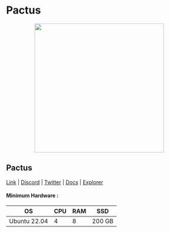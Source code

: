 # Pactus

<div align="center">

<img src="https://github.com/catsmile100/Validor-Mainnet/assets/85368621/b0bac1cd-13f5-494a-ae61-9a9818f67d3a" alt="" height="350">

</div>

## Pactus

[Link](https://pactus.org) | [Discord](https://discord.com/invite/H5vZkNnXCu) | [Twitter](https://twitter.com/pactuschain) | [Docs](https://pactus.org/user-guides) | [Explorer](https://pacscan.org)

#### Minimum Hardware :

| OS           | CPU | RAM | SSD    |
| ------------ | --- | --- | ------ |
| Ubuntu 22.04 | 4   | 8   | 200 GB |
